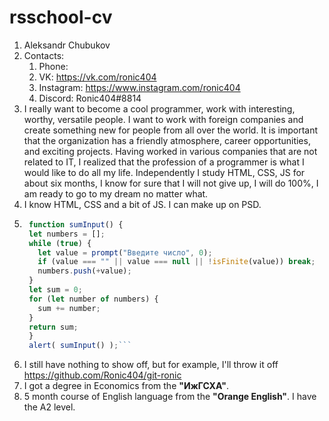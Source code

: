 # rsschool-cv
1. Aleksandr Chubukov
2. Contacts:
	1. Phone: 
	2. VK: https://vk.com/ronic404
	3. Instagram: https://www.instagram.com/ronic404
	4. Discord: Ronic404#8814
3. I really want to become a cool programmer, work with interesting, worthy, versatile people. I want to work with foreign companies and create something new for people from all over the world. It is important that the organization has a friendly atmosphere, career opportunities, and exciting projects. Having worked in various companies that are not related to IT, I realized that the profession of a programmer is what I would like to do all my life. Independently I study HTML, CSS, JS for about six months, I know for sure that I will not give up, I will do 100%, I am ready to go to my dream no matter what.
4. I know HTML, CSS and a bit of JS. I can make up on PSD.
5. ``` javascript 
    function sumInput() {
    let numbers = [];
    while (true) {
      let value = prompt("Введите число", 0);
      if (value === "" || value === null || !isFinite(value)) break;
      numbers.push(+value);
    }
    let sum = 0;
    for (let number of numbers) {
      sum += number;
    }
    return sum;
    }
    alert( sumInput() );```
6. I still have nothing to show off, but for example, I'll throw it off
  https://github.com/Ronic404/git-ronic
7. I got a degree in Economics from the **"ИжГСХА"**. 
8. 5 month course of English language from the **"Orange English"**. I have the A2 level.